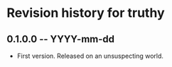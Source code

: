 # Revision history for truthy

## 0.1.0.0 -- YYYY-mm-dd

* First version. Released on an unsuspecting world.
